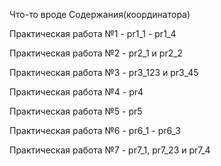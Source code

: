 Что-то вроде Содержания(координатора)

Практическая работа №1 - pr1_1 - pr1_4 

Практическая работа №2 - pr2_1 и pr2_2

Практическая работа №3 - pr3_123 и pr3_45

Практическая работа №4 - pr4 

Практическая работа №5 - pr5

Практическая работа №6 - pr6_1 - pr6_3

Практическая работа №7 - pr7_1, pr7_23 и pr7_4
